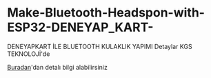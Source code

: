 # Make-Bluetooth-Headspon-with-ESP32-DENEYAP_KART-

DENEYAPKART İLE BLUETOOTH KULAKLIK YAPIMI 
Detaylar KGS TEKNOLOJİ'de

[Buradan](https://kgs.infinityfreeapp.com/blog_bluetooth_kulaklik_yapimi.html)'dan detalı bilgi alabilirsiniz
